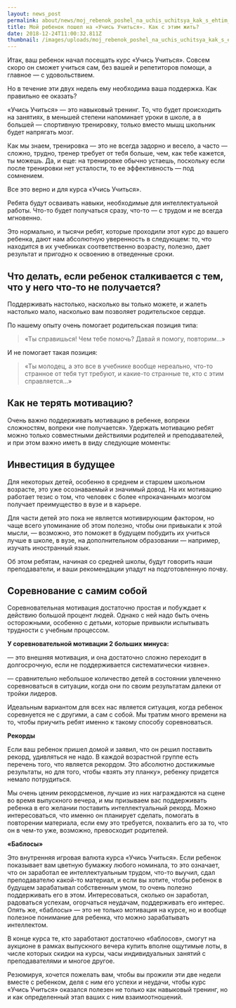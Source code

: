 ```yaml
---
layout: news_post
permalink: about/news/moj_rebenok_poshel_na_uchis_uchitsya_kak_s_ehtim_zhit/index.html
title: Мой ребенок пошел на «Учись Учиться». Как с этим жить?
date: 2018-12-24T11:00:32.811Z
thumbnail: /images/uploads/moj_rebenok_poshel_na_uchis_uchitsya_kak_s_ehtim_zhit-01.jpg
---
```

Итак, ваш ребенок начал посещать курс «Учись Учиться». Совсем скоро он сможет учиться сам, без вашей и репетиторов помощи, а главное — с удовольствием.

Но в течение эти двух недель ему необходима ваша поддержка. Как правильно ее оказать?

«Учись Учиться» — это навыковый тренинг. То, что будет происходить на занятиях, в меньшей степени напоминает уроки в школе, а в большей — спортивную тренировку, только вместо мышц школьник будет напрягать мозг.

Как мы знаем, тренировка — это не всегда задорно и весело, а часто — сложно, трудно, тренер требует от тебя больше, чем, как тебе кажется, ты можешь. Да, и еще: на тренировке обычно устаешь, поскольку если после тренировки нет усталости, то ее эффективность — под сомнением.

Все это верно и для курса «Учись Учиться».

Ребята будут осваивать навыки, необходимые для интеллектуальной работы. Что-то будет получаться сразу, что-то — с трудом и не всегда мгновенно.

Это нормально, и тысячи ребят, которые проходили этот курс до вашего ребенка, дают нам абсолютную уверенность в следующем: то, что находится в их учебниках соответственно возрасту, полезно, дает результат и пригодно к освоению в отведенные сроки.

## Что делать, если ребенок сталкивается с тем, что у него что-то не получается?

Поддерживать настолько, насколько вы только можете, и жалеть настолько мало, насколько вам позволяет родительское сердце.

По нашему опыту очень помогает родительская позиция типа:

>«Ты справишься! Чем тебе помочь? Давай я помогу, повторим…»

И не помогает такая позиция:

>«Ты молодец, а это все в учебнике вообще нереально, что-то странное от тебя тут требуют, и какие-то странные те, кто с этим справляется…»

## Как не терять мотивацию?

Очень важно поддерживать мотивацию в ребенке, вопреки сложностям, вопреки «не получается». Удержать мотивацию ребят можно только совместными действиями родителей и преподавателей, и при этом важно иметь в виду следующие моменты:


## Инвестиция в будущее

Для некоторых детей, особенно в среднем и старшем школьном возрасте, это уже осознаваемый и значимый довод. На их мотивацию работает тезис о том, что человек с более «прокачанным» мозгом получает преимущество в вузе и в карьере.

Для части детей это пока не является мотивирующим фактором, но чаще всего упоминание об этом полезно, чтобы они привыкали к этой мысли, — возможно, это поможет в будущем побудить их учиться лучше в школе, в вузе, на дополнительном образовании — например, изучать иностранный язык.

Об этом ребятам, начиная со средней школы, будут говорить наши преподаватели, и ваши рекомендации упадут на подготовленную почву.

## Соревнование с самим собой

Соревновательная мотивация достаточно простая и побуждает к действию большой процент людей. Однако с ней надо быть очень осторожными, особенно с детьми, которые привыкли испытывать трудности с учебным процессом.

**У соревновательной мотивации 2 больших минуса:**

— это внешняя мотивация, и она достаточно сложно переходит в долгосрочную, если не поддерживается систематически «извне».

— сравнительно небольшое количество детей в состоянии увлеченно соревноваться в ситуации, когда они по своим результатам далеки от тройки лидеров.

Идеальным вариантом для всех нас является ситуация, когда ребенок соревнуется не с другими, а сам с собой. Мы тратим много времени на то, чтобы приучить ребят именно к такому способу соревноваться.

**Рекорды**

Если ваш ребенок пришел домой и заявил, что он решил поставить рекорд, удивляться не надо. В каждой возрастной группе есть перечень того, что является рекордом. Это абсолютно достижимые результаты, но для того, чтобы «взять эту планку», ребенку придется немало потрудиться.

Мы очень ценим рекордсменов, лучшие из них награждаются на сцене во время выпускного вечера, и мы призываем вас поддерживать ребенка в его желании поставить интеллектуальный рекорд. Можно интересоваться, что именно он планирует сделать, помогать в повторении материала, если ему это требуется, похвалить его за то, что он в чем-то уже, возможно, превосходит родителей.

**«Баблосы»**

Это внутренняя игровая валюта курса «Учись Учиться». Если ребенок показывает вам цветную бумажку любого номинала, то это означает, что он заработал ее интеллектуальным трудом, что-то выучил, сдал преподавателю какой-то материал, и если вы хотите, чтобы ребенок в будущем зарабатывал собственным умом, то очень полезно поддерживать его в этом. Интересоваться, сколько он заработал, радоваться успехам, огорчаться неудачам, поддерживать его интерес. Опять же, «баблосы» — это не только мотивация на курсе, но и вообще полезное понимание для ребенка, что можно зарабатывать интеллектом.

В конце курса те, кто заработают достаточно «баблосов», смогут на аукционе в рамках выпускного вечера купить вполне ощутимые лоты, в числе которых скидки на курсы, часы индивидуальных занятий с преподавателями и многое другое.

Резюмируя, хочется пожелать вам, чтобы вы прожили эти две недели вместе с ребенком, деля с ним его успехи и неудачи, чтобы курс «Учись Учиться» оказался полезен не только как навыковый тренинг, но и как определенный этап ваших с ним взаимоотношений.